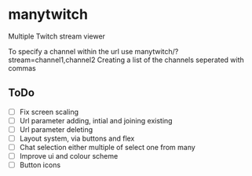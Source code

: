 # manytwitch
Multiple Twitch stream viewer


To specify a channel within the url use manytwitch/?stream=channel1,channel2 
Creating a list of the channels seperated with commas

## ToDo 
- [ ] Fix screen scaling
- [ ] Url parameter adding, intial and joining existing
- [ ] Url parameter deleting
- [ ] Layout system, via buttons and flex
- [ ] Chat selection either multiple of select one from many
- [ ] Improve ui and colour scheme
- [ ] Button icons
